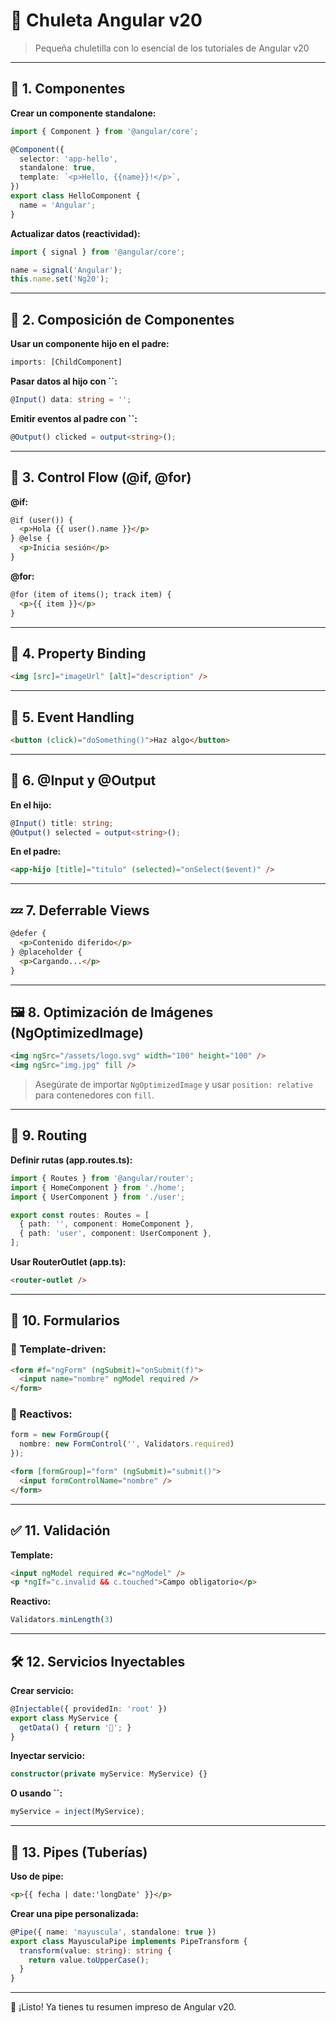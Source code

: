 # 🧠 Chuleta Angular v20

> Pequeña chuletilla con lo esencial de los tutoriales de Angular v20

---

## 🧱 1. Componentes

**Crear un componente standalone:**

```ts
import { Component } from '@angular/core';

@Component({
  selector: 'app-hello',
  standalone: true,
  template: `<p>Hello, {{name}}!</p>`,
})
export class HelloComponent {
  name = 'Angular';
}
```

**Actualizar datos (reactividad):**

```ts
import { signal } from '@angular/core';

name = signal('Angular');
this.name.set('Ng20');
```

---

## 🔁 2. Composición de Componentes

**Usar un componente hijo en el padre:**

```ts
imports: [ChildComponent]
```

**Pasar datos al hijo con **``**:**

```ts
@Input() data: string = '';
```

**Emitir eventos al padre con **``**:**

```ts
@Output() clicked = output<string>();
```

---

## 🥮 3. Control Flow (@if, @for)

**@if:**

```html
@if (user()) {
  <p>Hola {{ user().name }}</p>
} @else {
  <p>Inicia sesión</p>
}
```

**@for:**

```html
@for (item of items(); track item) {
  <p>{{ item }}</p>
}
```

---

## 🔗 4. Property Binding

```html
<img [src]="imageUrl" [alt]="description" />
```

---

## 🎯 5. Event Handling

```html
<button (click)="doSomething()">Haz algo</button>
```

---

## 🛄 6. @Input y @Output

**En el hijo:**

```ts
@Input() title: string;
@Output() selected = output<string>();
```

**En el padre:**

```html
<app-hijo [title]="titulo" (selected)="onSelect($event)" />
```

---

## 💤 7. Deferrable Views

```html
@defer {
  <p>Contenido diferido</p>
} @placeholder {
  <p>Cargando...</p>
}
```

---

## 🖼️ 8. Optimización de Imágenes (NgOptimizedImage)

```html
<img ngSrc="/assets/logo.svg" width="100" height="100" />
<img ngSrc="img.jpg" fill />
```

> Asegúrate de importar `NgOptimizedImage` y usar `position: relative` para contenedores con `fill`.

---

## 🧭 9. Routing

**Definir rutas (app.routes.ts):**

```ts
import { Routes } from '@angular/router';
import { HomeComponent } from './home';
import { UserComponent } from './user';

export const routes: Routes = [
  { path: '', component: HomeComponent },
  { path: 'user', component: UserComponent },
];
```

**Usar RouterOutlet (app.ts):**

```html
<router-outlet />
```

---

## 🦾 10. Formularios

### 🔸 Template-driven:

```html
<form #f="ngForm" (ngSubmit)="onSubmit(f)">
  <input name="nombre" ngModel required />
</form>
```

### 🔸 Reactivos:

```ts
form = new FormGroup({
  nombre: new FormControl('', Validators.required)
});
```

```html
<form [formGroup]="form" (ngSubmit)="submit()">
  <input formControlName="nombre" />
</form>
```

---

## ✅ 11. Validación

**Template:**

```html
<input ngModel required #c="ngModel" />
<p *ngIf="c.invalid && c.touched">Campo obligatorio</p>
```

**Reactivo:**

```ts
Validators.minLength(3)
```

---

## 🛠️ 12. Servicios Inyectables

**Crear servicio:**

```ts
@Injectable({ providedIn: 'root' })
export class MyService {
  getData() { return '🎉'; }
}
```

**Inyectar servicio:**

```ts
constructor(private myService: MyService) {}
```

**O usando **``**:**

```ts
myService = inject(MyService);
```

---

## 🤪 13. Pipes (Tuberías)

**Uso de pipe:**

```html
<p>{{ fecha | date:'longDate' }}</p>
```

**Crear una pipe personalizada:**

```ts
@Pipe({ name: 'mayuscula', standalone: true })
export class MayusculaPipe implements PipeTransform {
  transform(value: string): string {
    return value.toUpperCase();
  }
}
```

---

🎉 ¡Listo! Ya tienes tu resumen impreso de Angular v20.

